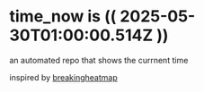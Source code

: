 # time_now is (( 2025-05-30T01:00:00.514Z ))

an automated repo that shows the currnent time

inspired by [breakingheatmap](https://github.com/breakingheatmap/breakingheatmap)